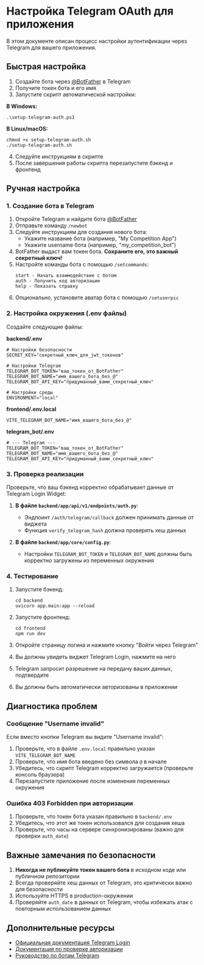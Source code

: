 # Настройка Telegram OAuth для приложения

В этом документе описан процесс настройки аутентификации через Telegram для вашего приложения.

## Быстрая настройка

1. Создайте бота через [@BotFather](https://t.me/botfather) в Telegram
2. Получите токен бота и его имя
3. Запустите скрипт автоматической настройки:

**В Windows:**
```
.\setup-telegram-auth.ps1
```

**В Linux/macOS:**
```
chmod +x setup-telegram-auth.sh
./setup-telegram-auth.sh
```

4. Следуйте инструкциям в скрипте
5. После завершения работы скрипта перезапустите бэкенд и фронтенд

## Ручная настройка

### 1. Создание бота в Telegram

1. Откройте Telegram и найдите бота [@BotFather](https://t.me/botfather)
2. Отправьте команду `/newbot`
3. Следуйте инструкциям для создания нового бота:
   - Укажите название бота (например, "My Competition App")
   - Укажите username бота (например, "my_competition_bot")
4. BotFather выдаст вам токен бота. **Сохраните его, это важный секретный ключ!**
5. Настройте команды бота с помощью `/setcommands`:
   ```
   start - Начать взаимодействие с ботом
   auth - Получить код авторизации
   help - Показать справку
   ```
6. Опционально, установите аватар бота с помощью `/setuserpic`

### 2. Настройка окружения (.env файлы)

Создайте следующие файлы:

**backend/.env**
```
# Настройки безопасности
SECRET_KEY="секретный_ключ_для_jwt_токенов"

# Настройки Telegram
TELEGRAM_BOT_TOKEN="ваш_токен_от_BotFather"
TELEGRAM_BOT_NAME="имя_вашего_бота_без_@"
TELEGRAM_BOT_API_KEY="придуманный_вами_секретный_ключ"

# Настройки среды
ENVIRONMENT="local"
```

**frontend/.env.local**
```
VITE_TELEGRAM_BOT_NAME="имя_вашего_бота_без_@"
```

**telegram_bot/.env**
```
# --- Telegram ---
TELEGRAM_BOT_TOKEN="ваш_токен_от_BotFather"
TELEGRAM_BOT_NAME="имя_вашего_бота_без_@"
TELEGRAM_BOT_API_KEY="придуманный_вами_секретный_ключ"
```

### 3. Проверка реализации

Проверьте, что ваш бэкенд корректно обрабатывает данные от Telegram Login Widget:

1. **В файле `backend/app/api/v1/endpoints/auth.py`**:
   - Эндпоинт `/auth/telegram/callback` должен принимать данные от виджета
   - Функция `verify_telegram_hash` должна проверять хеш данных

2. **В файле `backend/app/core/config.py`**:
   - Настройки `TELEGRAM_BOT_TOKEN` и `TELEGRAM_BOT_NAME` должны быть корректно загружены из переменных окружения

### 4. Тестирование

1. Запустите бэкенд:
   ```
   cd backend
   uvicorn app.main:app --reload
   ```

2. Запустите фронтенд:
   ```
   cd frontend
   npm run dev
   ```

3. Откройте страницу логина и нажмите кнопку "Войти через Telegram"
4. Вы должны увидеть виджет Telegram Login, нажмите на него
5. Telegram запросит разрешение на передачу ваших данных, подтвердите
6. Вы должны быть автоматически авторизованы в приложении

## Диагностика проблем

### Сообщение "Username invalid"
Если вместо кнопки Telegram вы видите "Username invalid":
1. Проверьте, что в файле `.env.local` правильно указан `VITE_TELEGRAM_BOT_NAME`
2. Проверьте, что имя бота введено без символа `@` в начале
3. Убедитесь, что скрипт Telegram корректно загружается (проверьте консоль браузера)
4. Перезапустите приложение после изменения переменных окружения

### Ошибка 403 Forbidden при авторизации
1. Проверьте, что токен бота указан правильно в `backend/.env`
2. Убедитесь, что этот же токен использовался для создания хеша
3. Проверьте, что часы на сервере синхронизированы (важно для проверки `auth_date`)

## Важные замечания по безопасности

1. **Никогда не публикуйте токен вашего бота** в исходном коде или публичном репозитории
2. Всегда проверяйте хеш данных от Telegram, это критически важно для безопасности
3. Используйте HTTPS в production-окружении
4. Проверяйте `auth_date` в данных от Telegram, чтобы избежать атак с повторным использованием данных

## Дополнительные ресурсы

- [Официальная документация Telegram Login](https://core.telegram.org/widgets/login)
- [Документация по проверке авторизации](https://core.telegram.org/widgets/login#checking-authorization)
- [Руководство по ботам Telegram](https://core.telegram.org/bots) 